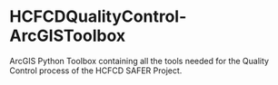 # HCFCDQualityControl-ArcGISToolbox
ArcGIS Python Toolbox containing all the tools needed for the Quality Control process of the HCFCD SAFER Project.
